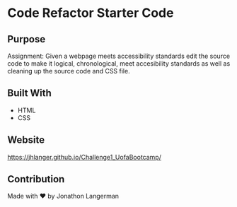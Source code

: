 # Code Refactor Starter Code

## Purpose
Assignment: Given a webpage meets accessibility standards edit the source code to make it logical, chronological, meet accesibility standards as well as cleaning up the source code and CSS file. 

## Built With
* HTML
* CSS

## Website
https://jhlanger.github.io/Challenge1_UofaBootcamp/

## Contribution
Made with ❤️ by Jonathon Langerman
